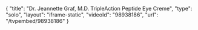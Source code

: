 {
    "title": "Dr. Jeannette Graf, M.D. TripleAction Peptide Eye Creme",
    "type": "solo",
    "layout": "iframe-static",
    "videoId": "98938186",
    "url": "\/tvpembed\/98938186"
}